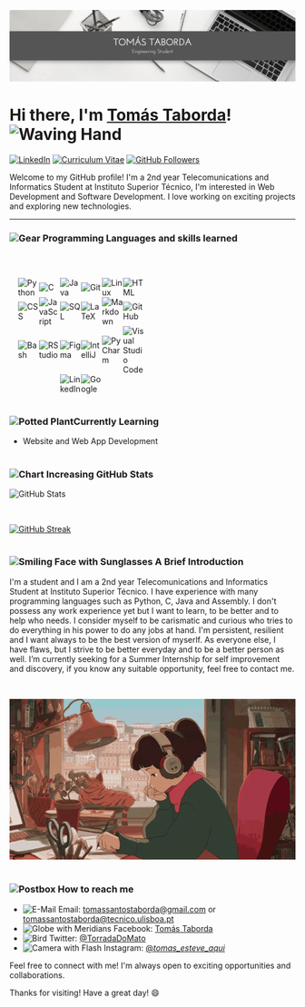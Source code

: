 <p align="center">
  <img src="linkedinheaders-desktop.png" width="1100"/>
</p>

# Hi there, I'm [Tomás Taborda]()! <img src="https://raw.githubusercontent.com/Tarikul-Islam-Anik/Animated-Fluent-Emojis/master/Emojis/Hand%20gestures/Waving%20Hand.png" alt="Waving Hand" width="40" height="40" />

[![LinkedIn](https://img.shields.io/badge/LinkedIn-Tomás_Taborda-blue)](https://www.linkedin.com/in/tomás-taborda-a028a8234/)
[![Curriculum Vitae](https://img.shields.io/badge/Curriculum_Vitae_-Tomás_Taborda-red)](https://github.com/thomastabs/thomastabs/blob/main/TomasTaborda.pdf)
[![GitHub Followers](https://img.shields.io/github/followers/thomastabs?label=Followers&style=social)](https://github.com/thomastabs)

Welcome to my GitHub profile! I'm a 2nd year Telecomunications and Informatics Student at Instituto Superior Técnico, I'm interested in Web Development and Software Development. I love working on exciting projects and exploring new technologies.

---

### <img src="https://raw.githubusercontent.com/Tarikul-Islam-Anik/Animated-Fluent-Emojis/master/Emojis/Objects/Gear.png" alt="Gear" width="28" height="28" />    Programming Languages and skills learned

<div style="display: flex; margin-top:60px; justify-content: center; align-items: center; flex-wrap: wrap; width: 50%;">
    <img alt="Python" width="37px" margin-right="37px" src="https://cdn.jsdelivr.net/gh/devicons/devicon/icons/python/python-plain.svg" />
    <img alt="C" width="37px" margin-right="37px" src="https://cdn.jsdelivr.net/gh/devicons/devicon/icons/c/c-original.svg" />
    <img alt="Java" width="37px" margin-right="37px" src="https://cdn.jsdelivr.net/gh/devicons/devicon/icons/java/java-original.svg"/>
    <img alt="Git" width="37px" margin-right="37px" src="https://cdn.jsdelivr.net/gh/devicons/devicon/icons/git/git-original.svg" />
    <img alt="Linux" width="37px" margin-right="37px" src="https://cdn.jsdelivr.net/gh/devicons/devicon/icons/linux/linux-original.svg" />
    <img alt="HTML" width="37px" margin-right="37px" src="https://cdn.jsdelivr.net/gh/devicons/devicon/icons/html5/html5-plain.svg" />
    <img alt="CSS" width="37px" margin-right="37px" src="https://cdn.jsdelivr.net/gh/devicons/devicon/icons/css3/css3-plain.svg" />
    <img alt="JavaScript" width="37px" margin-right="37px" width="45px" src="https://cdn.jsdelivr.net/gh/devicons/devicon/icons/javascript/javascript-plain.svg" />
    <img alt="SQL" width="37px" margin-right="37px" src="https://cdn.jsdelivr.net/gh/devicons/devicon/icons/postgresql/postgresql-original.svg" />
    <img alt="LaTeX" width="37px" margin-right="37px" src="https://cdn.jsdelivr.net/gh/devicons/devicon/icons/latex/latex-original.svg" />
    <img alt="Markdown" width="37px" margin-right="37px" src="https://cdn.jsdelivr.net/gh/devicons/devicon/icons/markdown/markdown-original.svg" />
    <img alt="GitHub" width="37px" margin-right="37px" src="https://cdn.jsdelivr.net/gh/devicons/devicon/icons/github/github-original.svg" />
    <img alt="Bash" width="37px" margin-right="37px" src="https://cdn.jsdelivr.net/gh/devicons/devicon/icons/bash/bash-original.svg" />
    <img alt="RStudio" width="37px" margin-right="37px" src="https://cdn.jsdelivr.net/gh/devicons/devicon/icons/rstudio/rstudio-original.svg" />
    <img alt="Figma" width="37px" margin-right="37px" src="https://cdn.jsdelivr.net/gh/devicons/devicon/icons/figma/figma-original.svg" />
    <img alt="IntelliJ" width="37px" margin-right="37px" src="https://cdn.jsdelivr.net/gh/devicons/devicon/icons/intellij/intellij-original.svg" />
    <img alt="PyCharm" width="37px" margin-right="37px" src="https://cdn.jsdelivr.net/gh/devicons/devicon/icons/pycharm/pycharm-original.svg" />
    <img alt="Visual Studio Code" width="37px" margin-right="37px" src="https://cdn.jsdelivr.net/gh/devicons/devicon/icons/visualstudio/visualstudio-plain.svg" />
    <img alt="LinkedIn" width="37px" margin-right="37px" src="https://cdn.jsdelivr.net/gh/devicons/devicon/icons/linkedin/linkedin-original.svg" />
    <img alt="Google" width="37px" margin-right="37px" src="https://cdn.jsdelivr.net/gh/devicons/devicon/icons/google/google-original.svg" />
  </div>
</div>

#

### <img src="https://raw.githubusercontent.com/Tarikul-Islam-Anik/Animated-Fluent-Emojis/master/Emojis/Animals/Potted%20Plant.png" alt="Potted Plant" width="31" height="31" />Currently Learning

- Website and Web App Development

#

### <img src="https://raw.githubusercontent.com/Tarikul-Islam-Anik/Animated-Fluent-Emojis/master/Emojis/Objects/Chart%20Increasing.png" alt="Chart Increasing" width="25" height="25" />  GitHub Stats

![GitHub Stats](https://github-readme-stats.vercel.app/api?username=thomastabs&show_icons=true&theme=dark)

&nbsp;
&nbsp;

[![GitHub Streak](http://github-readme-streak-stats.herokuapp.com?user=thomastabs&theme=dark)](https://git.io/streak-stats)

#

### <img src="https://raw.githubusercontent.com/Tarikul-Islam-Anik/Animated-Fluent-Emojis/master/Emojis/Smilies/Smiling%20Face%20with%20Sunglasses.png" alt="Smiling Face with Sunglasses" width="25" height="25" /> A Brief Introduction  
   I'm a student and I am a 2nd year Telecomunications and Informatics Student at Instituto Superior Técnico. I have experience with many programming languages such as Python, C, Java and Assembly. I don't possess any work experience yet but I want to learn, to be better and to help who needs. I consider myself to be carismatic and curious who tries to do everything in his power to do any jobs at hand. I'm persistent, resilient and I want always to be the best version of myserlf. As everyone else, I have flaws, but I strive to be better everyday and to be a better person as well. I’m currently seeking for a Summer Internship for self improvement and discovery, if you know any suitable opportunity, feel free to contact me.

&nbsp;
&nbsp;
&nbsp;

<p align="center">
  <img src="lofi-girl-music.gif" alt="animated" width="950"/>
</p>

</details>

# 

### <img src="https://raw.githubusercontent.com/Tarikul-Islam-Anik/Animated-Fluent-Emojis/master/Emojis/Objects/Postbox.png" alt="Postbox" width="27" height="27" />  How to reach me

- <img src="https://raw.githubusercontent.com/Tarikul-Islam-Anik/Animated-Fluent-Emojis/master/Emojis/Objects/E-Mail.png" alt="E-Mail" width="25" height="25" />  Email: tomassantostaborda@gmail.com or tomassantostaborda@tecnico.ulisboa.pt
- <img src="https://raw.githubusercontent.com/Tarikul-Islam-Anik/Animated-Fluent-Emojis/master/Emojis/Travel%20and%20places/Globe%20with%20Meridians.png" alt="Globe with Meridians" width="25" height="25" />  Facebook: [Tomás Taborda](https://www.facebook.com/profile.php?id=370007571926646/)
- <img src="https://raw.githubusercontent.com/Tarikul-Islam-Anik/Animated-Fluent-Emojis/master/Emojis/Animals/Bird.png" alt="Bird" width="25" height="25" />  Twitter: [@TorradaDoMato](https://twitter.com/TorradaDoMato)
- <img src="https://raw.githubusercontent.com/Tarikul-Islam-Anik/Animated-Fluent-Emojis/master/Emojis/Objects/Camera%20with%20Flash.png" alt="Camera with Flash" width="25" height="25" />  Instagram: [@_tomas_esteve_aqui_](https://www.instagram.com/_tomas_esteve_aqui_/)

Feel free to connect with me! I'm always open to exciting opportunities and collaborations.

Thanks for visiting! Have a great day! 😄
